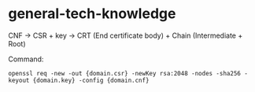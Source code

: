 # general-tech-knowledge

CNF -> CSR + key -> CRT (End certificate body) + Chain (Intermediate + Root)

Command:
```
openssl req -new -out {domain.csr} -newKey rsa:2048 -nodes -sha256 -keyout {domain.key} -config {domain.cnf}
```
